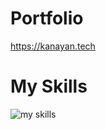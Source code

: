 <h1>Portfolio</h1>
<a href="https://kanayan.tech/">https://kanayan.tech</a>

<h1>My Skills</h1>
<img alt="my skills" src="https://skillicons.dev/icons?&perline=7&i=ae,blender,bootstrap,cloudflare,codepen,css,discord,docker,firebase,github,heroku,html,ai,js,jquery,p5js,php,pr,ruby,vercel" />
</p>
